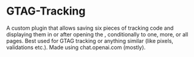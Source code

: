 # GTAG-Tracking
A custom plugin that allows saving six pieces of tracking code and displaying them in <head> or after opening the <body>, conditionally to one, more, or all pages. Best used for GTAG tracking or anything similar (like pixels, validations etc.). Made using chat.openai.com (mostly).